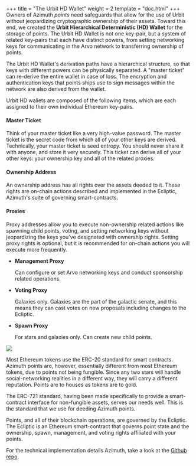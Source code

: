 +++
title = "The Urbit HD Wallet"
weight = 2
template = "doc.html"
+++
Owners of Azimuth _points_ need safeguards that allow for the use of Urbit
without jeopardizing cryptographic ownership of their assets. Toward this end,
we created the **Urbit Hierarchical Deterministic (HD) Wallet** for the storage of
points. The Urbit HD Wallet is not one key-pair, but a system of related
key-pairs that each have distinct powers, from setting networking keys for
communicating in the Arvo network to transferring ownership of points.

The Urbit HD Wallet's derivation paths have a hierarchical structure, so
that keys with different powers can be physically separated. A \"master ticket"
can re-derive the entire wallet in case of loss. The encryption and
authentication keys that points ships use to sign messages within the network
are also derived from the wallet.

Urbit HD wallets are composed of the following items, which are each assigned to
their own individual Ethereum key-pairs.

#### Master Ticket

Think of your master ticket like a very high-value password. The master ticket
is the secret code from which all of your other keys are derived. Technically,
your master ticket is seed entropy. You should never share it with anyone, and
store it very securely. This ticket can derive all of your other keys: your
ownership key and all of the related proxies.

#### Ownership Address

An ownership address has all rights over the assets deeded to it. These rights
are on-chain actions described and implemented in the Ecliptic, Azimuth's suite
of governing smart-contracts.

#### Proxies

Proxy addresses allow you to execute non-ownership related actions like spawning
child points, voting, and setting networking keys without jeopardizing the keys
you've designated with ownership rights. Setting proxy rights is optional, but
it is recommended for on-chain actions you will execute more frequently.

- **Management Proxy**

  Can configure or set Arvo networking keys and conduct sponsorship related
  operations.

- **Voting Proxy**

  Galaxies only. Galaxies are the part of the galactic senate, and this means
  they can cast votes on new proposals including changes to the Ecliptic.

- **Spawn Proxy**

  For stars and galaxies only. Can create new child points.

![](https://media.urbit.org/fora/proposals/UP-8.jpg)


Most Ethereum tokens use the ERC-20 standard for smart contracts. Azimuth points
are, however, essentially different from most Ethereum tokens, due to points not
being fungible. Since any two stars will handle social-networking realities in a
different way, they will carry a different reputation. Points are to houses as
tokens are to gold.

The ERC-721 standard, having been made specifically to provide a smart-contract
interface for non-fungible assets, serves our needs well. This is the standard
that we use for deeding Azimuth points.

Points, and all of their blockchain operations, are governed by the Ecliptic.
The Ecliptic is an Ethereum smart-contract that governs point state and the
ownership, spawn, management, and voting rights affiliated with your points.

For the technical implementation details Azimuth, take a look at the
[Github repo](https://github.com/urbit/azimuth).
